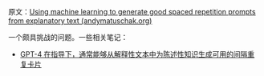 原文：[Using machine learning to generate good spaced repetition prompts from explanatory text (andymatuschak.org)](https://notes.andymatuschak.org/z2DY7qsP5iHsiA5hxUHheV8hu7Xe96vdGyYX)

一个颇具挑战的问题。一些相关笔记：

- [GPT-4 在指导下，通常能够从解释性文本中为陈述性知识生成可用的间隔重复卡片](https://notes.andymatuschak.org/z2VVmj24FLixtrijdAbkKty91JQruAaZGbHE6)